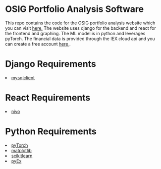 # OSIG Portfolio Analysis Software
This repo contains the code for the OSIG portfolio analysis website which you can visit <a href="">here.</a>
The website uses django for the backend and react for the frontend and graphing. The ML model is in python
and leverages pyTorch. The financial data is provided through the IEX cloud api and you can create a free account
<a href="https://www.iexcloud.io/core-data/"> here </a>.


# Django Requirements
<li> <a href ="https://pypi.org/project/mysqlclient/">mysqlclient</a>
  
# React Requirements
<li> <a href ="https://github.com/plouc/nivo/">nivo</a>

# Python Requirements
<li> <a href="https://pytorch.org/get-started/locally/#windows-installation"> pyTorch </a>
<li> <a href="https://matplotlib.org/stable/users/installing.html"> matplotlib </a>
<li> <a href="https://scikit-learn.org/stable/install.html"> scikitlearn </a>
<li> <a href="https://pyex.readthedocs.io/en/latest/"> pyEx </a>

